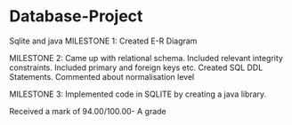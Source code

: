 # Database-Project
Sqlite and java
MILESTONE 1:
Created E-R Diagram

MILESTONE 2:
Came up with relational schema.
Included relevant integrity constraints.
Included primary and foreign keys etc.
Created SQL DDL Statements.
Commented about normalisation level

MILESTONE 3:
Implemented code in SQLITE by creating a java library.

Received a mark of 94.00/100.00- A grade

